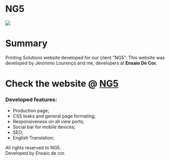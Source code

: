 # NG5

<img src = "https://i.imgur.com/V9PUWQM.jpg">

<h1> Summary </h1>

<p>Printing Solutions website developed for our client "NG5". This website was developed by Jeronimo Lourenço and me, developers at <strong> Ensaio De Cor. </strong> </p>

<h1> Check the website @ <a href="https://www.ng5.pt/"> NG5 </a>  </h1>

<h3> Developed features: </h3>
<ul>
  <li> Production page; </li> 
  <li> CSS teaks and general page formating; </li>
  <li> Responsiveness on all view ports; </li>
  <li> Social bar for mobile devices;</li>
  <li> SEO; </li>
  <li> English Translation; </li>
</ul>

<p> All rights reserved to NG5. <br/>
Developed by Ensaio de cor. </p>
